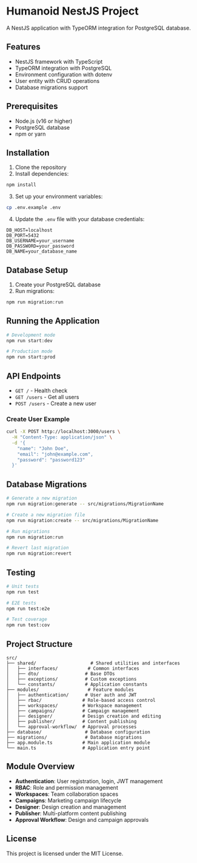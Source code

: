 # Humanoid NestJS Project

A NestJS application with TypeORM integration for PostgreSQL database.

## Features

- NestJS framework with TypeScript
- TypeORM integration with PostgreSQL
- Environment configuration with dotenv
- User entity with CRUD operations
- Database migrations support

## Prerequisites

- Node.js (v16 or higher)
- PostgreSQL database
- npm or yarn

## Installation

1. Clone the repository
2. Install dependencies:
```bash
npm install
```

3. Set up your environment variables:
```bash
cp .env.example .env
```

4. Update the `.env` file with your database credentials:
```env
DB_HOST=localhost
DB_PORT=5432
DB_USERNAME=your_username
DB_PASSWORD=your_password
DB_NAME=your_database_name
```

## Database Setup

1. Create your PostgreSQL database
2. Run migrations:
```bash
npm run migration:run
```

## Running the Application

```bash
# Development mode
npm run start:dev

# Production mode
npm run start:prod
```

## API Endpoints

- `GET /` - Health check
- `GET /users` - Get all users
- `POST /users` - Create a new user

### Create User Example
```bash
curl -X POST http://localhost:3000/users \
  -H "Content-Type: application/json" \
  -d '{
    "name": "John Doe",
    "email": "john@example.com",
    "password": "password123"
  }'
```

## Database Migrations

```bash
# Generate a new migration
npm run migration:generate -- src/migrations/MigrationName

# Create a new migration file
npm run migration:create -- src/migrations/MigrationName

# Run migrations
npm run migration:run

# Revert last migration
npm run migration:revert
```

## Testing

```bash
# Unit tests
npm run test

# E2E tests
npm run test:e2e

# Test coverage
npm run test:cov
```

## Project Structure

```
src/
├── shared/                    # Shared utilities and interfaces
│   ├── interfaces/           # Common interfaces
│   ├── dto/                 # Base DTOs
│   ├── exceptions/          # Custom exceptions
│   └── constants/           # Application constants
├── modules/                  # Feature modules
│   ├── authentication/      # User auth and JWT
│   ├── rbac/               # Role-based access control
│   ├── workspaces/         # Workspace management
│   ├── campaigns/          # Campaign management
│   ├── designer/           # Design creation and editing
│   ├── publisher/          # Content publishing
│   └── approval-workflow/  # Approval processes
├── database/                # Database configuration
├── migrations/              # Database migrations
├── app.module.ts           # Main application module
└── main.ts                 # Application entry point
```

## Module Overview

- **Authentication**: User registration, login, JWT management
- **RBAC**: Role and permission management
- **Workspaces**: Team collaboration spaces
- **Campaigns**: Marketing campaign lifecycle
- **Designer**: Design creation and management
- **Publisher**: Multi-platform content publishing
- **Approval Workflow**: Design and campaign approvals

## License

This project is licensed under the MIT License.